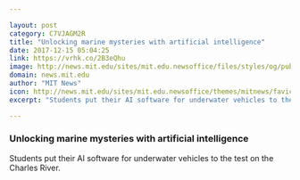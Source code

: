 ```yaml
---

layout: post
category: C7VJAGM2R
title: "Unlocking marine mysteries with artificial intelligence"
date: 2017-12-15 05:04:25
link: https://vrhk.co/2B3eQhu
image: http://news.mit.edu/sites/mit.edu.newsoffice/files/styles/og/public/images/2017/MIT-Underwater-AI-01.jpg
domain: news.mit.edu
author: "MIT News"
icon: http://news.mit.edu/sites/mit.edu.newsoffice/themes/mitnews/favicon.ico
excerpt: "Students put their AI software for underwater vehicles to the test on the Charles River."

---
```


### Unlocking marine mysteries with artificial intelligence

Students put their AI software for underwater vehicles to the test on the Charles River.